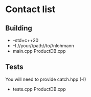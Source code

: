 # Contact list
## Building
- -std=c++20
- -I //your//path//to//nlohmann
- main.cpp ProductDB.cpp

## Tests
You will need to provide catch.hpp (-I)
- tests.cpp ProductDB.cpp